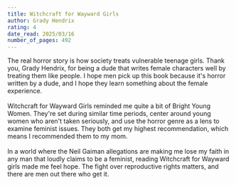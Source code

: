 ```yaml
---
title: Witchcraft for Wayward Girls
author: Grady Hendrix
rating: 4
date_read: 2025/03/16
number_of_pages: 492
---
```


The real horror story is how society treats vulnerable teenage girls. Thank you, Grady Hendrix, for being a dude that writes female characters well by treating them like people. I hope men pick up this book because it's horror written by a dude, and I hope they learn something about the female experience. <br/><br/>Witchcraft for Wayward Girls reminded me quite a bit of Bright Young Women. They're set during similar time periods, center around young women who aren't taken seriously, and use the horror genre as a lens to examine feminist issues. They both get my highest recommendation, which means I recommended them to my mom. <br/><br/>In a world where the Neil Gaiman allegations are making me lose my faith in any man that loudly claims to be a feminist, reading Witchcraft for Wayward girls made me feel hope. The fight over reproductive rights matters, and there are men out there who get it. 